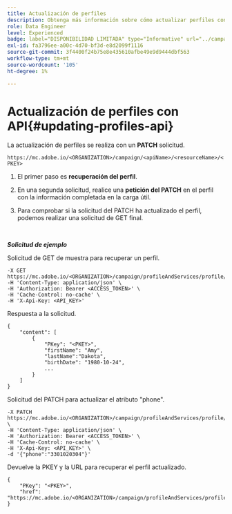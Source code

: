 ```yaml
---
title: Actualización de perfiles
description: Obtenga más información sobre cómo actualizar perfiles con API
role: Data Engineer
level: Experienced
badge: label="DISPONIBILIDAD LIMITADA" type="Informative" url="../campaign-standard-migration-home.md" tooltip="Restringido a usuarios migrados por el Campaign Standard"
exl-id: fa3796ee-a00c-4d70-bf3d-e8d2099f1116
source-git-commit: 3f4400f24b75e8e435610afbe49e9d9444dbf563
workflow-type: tm+mt
source-wordcount: '105'
ht-degree: 1%

---
```


# Actualización de perfiles con API{#updating-profiles-api}

La actualización de perfiles se realiza con un **PATCH** solicitud.

`https://mc.adobe.io/<ORGANIZATION>/campaign/<apiName>/<resourceName>/<PKEY>`

1. El primer paso es **recuperación del perfil**.

1. En una segunda solicitud, realice una **petición del PATCH** en el perfil con la información completada en la carga útil.

1. Para comprobar si la solicitud del PATCH ha actualizado el perfil, podemos realizar una solicitud de GET final.

<br/>

***Solicitud de ejemplo***

Solicitud de GET de muestra para recuperar un perfil.

```
-X GET https://mc.adobe.io/<ORGANIZATION>/campaign/profileAndServices/profile/<PKEY>\
-H 'Content-Type: application/json' \
-H 'Authorization: Bearer <ACCESS_TOKEN>' \
-H 'Cache-Control: no-cache' \
-H 'X-Api-Key: <API_KEY>'
```

Respuesta a la solicitud.

```
{
    "content": [
        {
            "PKey": "<PKEY>",
            "firstName": "Amy",
            "lastName":"Dakota",
            "birthDate": "1980-10-24",
            ...
        }
    ]
}
```

Solicitud del PATCH para actualizar el atributo &quot;phone&quot;.

```
-X PATCH https://mc.adobe.io/<ORGANIZATION>/campaign/profileAndServices/profile/<PKEY> \
-H 'Content-Type: application/json' \
-H 'Authorization: Bearer <ACCESS_TOKEN>' \
-H 'Cache-Control: no-cache' \
-H 'X-Api-Key: <API_KEY>' \
-d '{"phone":"3301020304"}'
```

Devuelve la PKEY y la URL para recuperar el perfil actualizado.

```
{
    "PKey": "<PKEY>",
    "href": "https://mc.adobe.io/<ORGANIZATION>/campaign/profileAndServices/profile/@2v1dr3ZKJveMDhAdh0MPnh9hNQQ93qb7AW6BNVVKknjwXvTZRBAgUqz1SNcB4ZndgjqOofx3BwBZYBftlmObISoM3rs"
}
```
